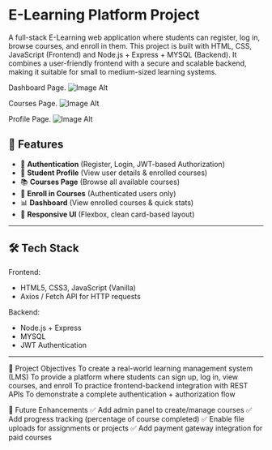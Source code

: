 # E-Learning Platform Project
A full-stack E-Learning web application where students can register, log in, browse courses, and enroll in them.  This project is built with HTML, CSS, JavaScript (Frontend) and Node.js + Express + MYSQL (Backend).
It combines a user-friendly frontend with a secure and scalable backend, making it suitable for small to medium-sized learning systems.

Dashboard Page.
![Image Alt](https://github.com/khatalesejal/E-Learning_Platform/blob/cf8c6a5d8f1420c23014ff0eb4512590df424081/Dashboardpage.png)

Courses Page.
![Image Alt]()

Profile Page.
![Image Alt]()

## 🚀 Features
- 🔐 **Authentication** (Register, Login, JWT-based Authorization)
- 👤 **Student Profile** (View user details & enrolled courses)
- 📚 **Courses Page** (Browse all available courses)
- 📝 **Enroll in Courses** (Authenticated users only)
- 📊 **Dashboard** (View enrolled courses & quick stats)
- 🎨 **Responsive UI** (Flexbox, clean card-based layout)
---
## 🛠️ Tech Stack
Frontend:
- HTML5, CSS3, JavaScript (Vanilla)  
- Axios / Fetch API for HTTP requests  

Backend:
- Node.js + Express  
- MYSQL   
- JWT Authentication  
---
🎯 Project Objectives
To create a real-world learning management system (LMS)
To provide a platform where students can sign up, log in, view courses, and enroll
To practice frontend-backend integration with REST APIs
To demonstrate a complete authentication + authorization flow

🚀 Future Enhancements
✅ Add admin panel to create/manage courses
✅ Add progress tracking (percentage of course completed)
✅ Enable file uploads for assignments or projects
✅ Add payment gateway integration for paid courses
